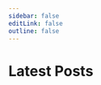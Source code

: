 ```yaml
---
sidebar: false
editLink: false
outline: false
---
```


<script setup>
import BlogIndex from './.vitepress/theme/components/BlogIndex.vue'
</script>

# Latest Posts

<BlogIndex/>